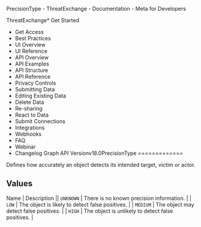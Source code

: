 
PrecisionType - ThreatExchange - Documentation - Meta for Developers











ThreatExchange* Get Started
* Get Access
* Best Practices
* UI Overview
* UI Reference
* API Overview
* API Examples
* API Structure
* API Reference
* Privacy Controls
* Submitting Data
* Editing Existing Data
* Delete Data
* Re-sharing
* React to Data
* Submit Connections
* Integrations
* Webhooks
* FAQ
* Webinar
* Changelog
Graph API Versionv18.0PrecisionType
=============

Defines how accurately an object detects its intended target, victim or actor.

Values
------



 
Name
 | 
Description
 || `UNKNOWN` | There is no known precision information. |
| `LOW` | The object is likely to detect false positives. |
| `MEDIUM` | The object may detect false positives. |
| `HIGH` | The object is unlikely to detect false positives. |

































 
